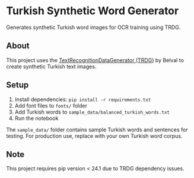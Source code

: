 # Turkish Synthetic Word Generator

Generates synthetic Turkish word images for OCR training using TRDG.

## About
This project uses the [TextRecognitionDataGenerator (TRDG)](https://github.com/Belval/TextRecognitionDataGenerator) by Belval to create synthetic Turkish text images.

## Setup
1. Install dependencies: `pip install -r requirements.txt`
2. Add font files to `fonts/` folder
3. Add Turkish words to `sample_data/balanced_turkish_words.txt`
4. Run the notebook

The `sample_data/` folder contains sample Turkish words and sentences for testing. 
For production use, replace with your own Turkish word corpus.

## Note
This project requires pip version < 24.1 due to TRDG dependency issues.
